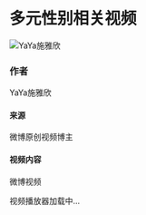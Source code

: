 # 多元性别相关视频

![YaYa施雅欣](https://tvax3.sinaimg.cn/crop.0.0.1080.1080.180/006Ba3hGly8ghcser3b7pj30u00u0777.jpg?KID=imgbed,tva&Expires=1740385967&ssig=pSHnqkSi2l)

### 作者
YaYa施雅欣

#### 来源
微博原创视频博主

#### 视频内容
微博视频

视频播放器加载中...